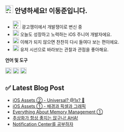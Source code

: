 ## <img src="https://raw.githubusercontent.com/Tarikul-Islam-Anik/Animated-Fluent-Emojis/master/Emojis/Smilies/Nerd%20Face.png" alt="Nerd Face" width="25" height="25" /> 안녕하세요! 이동준입니다.

* <img src="https://raw.githubusercontent.com/Tarikul-Islam-Anik/Animated-Fluent-Emojis/master/Emojis/People/Man%20Superhero.png" alt="Man Superhero" width="25" height="25" /> 광고쟁이에서 개발쟁이로 변신 중
* <img src="https://raw.githubusercontent.com/Tarikul-Islam-Anik/Animated-Fluent-Emojis/master/Emojis/People%20with%20professions/Man%20Technologist%20Light%20Skin%20Tone.png" alt="Man Technologist Light Skin Tone" width="20" height="20" /> 오늘도 성장하고 노력하는 iOS 주니어 개발자에요.
* <img src="https://raw.githubusercontent.com/Tarikul-Islam-Anik/Animated-Fluent-Emojis/master/Emojis/Hand%20gestures/Eyes.png" alt="Eyes" width="20" height="20" /> 이해가 되지 않으면 찬찬히 다시 들여다 보는 편이에요.
* <img src="https://raw.githubusercontent.com/Tarikul-Islam-Anik/Animated-Fluent-Emojis/master/Emojis/Travel%20and%20places/Rocket.png" alt="Rocket" width="20" height="20" /> 유저 시선으로 바라보는 관찰과 관점을 좋아해요.

**언어 및 도구**

<code><img height="20" src="https://github.com/Madman-dev/Madman-dev/assets/119504454/d35b3aeb-5a58-4279-944f-badc0b4ed890"></code>
<code><img height="20" src="https://github.com/Madman-dev/Madman-dev/assets/119504454/aa7df69e-04c7-4470-b924-1d7887e9c2f0"></code>
<code><img height="20" src="https://github.com/Madman-dev/Madman-dev/assets/119504454/e7a9a49d-812d-4c11-b471-011f50be474f"></code>

## ✅ Latest Blog Post
<!-- BLOG-POST-LIST:START -->
- [iOS Assets ② - Universal? @1x? 🎨](https://velog.io/@jacks222/iOS-Assets-Universal)
- [iOS Assets ① - 배경과 픽셀과 그래픽](https://velog.io/@jacks222/%ED%94%BD%EC%85%80-%EC%A0%95%EB%B3%B4-%EB%B9%84%ED%8A%B8%EB%A7%B5-%EB%B2%A1%ED%84%B0)
- [Everything About Memory Management ①](https://velog.io/@jacks222/Everything-About-Memory-Management)
- [추상화가 항상 좋지는 않구나! AHA!](https://velog.io/@jacks222/Aha-Programming)
- [Notification Center를 공부하자](https://velog.io/@jacks222/Notification-Center%EC%97%90-%EB%8C%80%ED%95%B4-%EC%96%BC%EB%A7%88%EB%82%98-%EC%95%8C%EA%B3%A0-%EC%9E%88%EB%8A%94%EA%B1%B8%EA%B9%8C)
<!-- BLOG-POST-LIST:END -->
